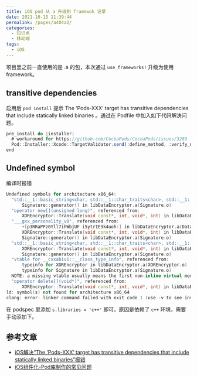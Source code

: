 ```yaml
---
title: iOS pod 从 a 升级到 framewok 记录
date: 2021-10-15 11:39:44
permalink: /pages/a404a2/
categories:
  - 知识点
  - 移动端
tags:
  - iOS
---
```


项目里之前一直使用的是 .a 的包，本次通过 `use_frameworks!` 升级为使用 framework。

<!-- more -->

## transitive dependencies

启用后 `pod install` 提示 The ‘Pods-XXX‘ target has transitive dependencies that include statically linked binaries 。通过在 Podfile 中加入如下代码解决问题。

```js
pre_install do |installer|
  # workaround for https://github.com/CocoaPods/CocoaPods/issues/3289
  Pod::Installer::Xcode::TargetValidator.send(:define_method, :verify_no_static_framework_transitive_dependencies) {}
end
```

## Undefined symbol

编译时报错

```c++
Undefined symbols for architecture x86_64:
  "std::__1::basic_string<char, std::__1::char_traits<char>, std::__1::allocator<char> >::push_back(char)", referenced from:
      Signature::generator() in libDataEncryptor.a(Signature.o)
  "operator new[](unsigned long)", referenced from:
      XOREncryptor::Translate(void const*, int, void*, int) in libDataEncryptor.a(XOREncryptor.o)
  "___gxx_personality_v0", referenced from:
      +[p3RRaPPz0Yll7ihWbjUF i5ytrIE9k4uoh:] in libDataEncryptor.a(DataEncryptorWrapper.o)
      XOREncryptor::Translate(void const*, int, void*, int) in libDataEncryptor.a(XOREncryptor.o)
      Signature::generator() in libDataEncryptor.a(Signature.o)
  "std::__1::basic_string<char, std::__1::char_traits<char>, std::__1::allocator<char> >::~basic_string()", referenced from:
      XOREncryptor::Translate(void const*, int, void*, int) in libDataEncryptor.a(XOREncryptor.o)
      Signature::generator() in libDataEncryptor.a(Signature.o)
  "vtable for __cxxabiv1::__class_type_info", referenced from:
      typeinfo for XOREncryptor in libDataEncryptor.a(XOREncryptor.o)
      typeinfo for Signature in libDataEncryptor.a(Signature.o)
  NOTE: a missing vtable usually means the first non-inline virtual member function has no definition.
  "operator delete[](void*)", referenced from:
      XOREncryptor::Translate(void const*, int, void*, int) in libDataEncryptor.a(XOREncryptor.o)
ld: symbol(s) not found for architecture x86_64
clang: error: linker command failed with exit code 1 (use -v to see invocation)
```

在 podspec 里添加 `s.libraries = 'c++'` 即可。原因是依赖了 `c++` 环境，需要手动添加下。

## 参考文章

- [iOS解决“The ‘Pods-XXX‘ target has transitive dependencies that include statically linked binaries”报错](https://blog.csdn.net/watson2017/article/details/111322463)
- [iOS组件化-Pod库制作的常见问题](https://juejin.cn/post/7012995777727299591)

